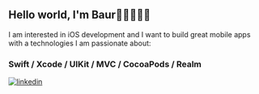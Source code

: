 ## Hello world, I'm Baur👋🏽👨🏽‍💻

I am interested in iOS development and I want to build great mobile apps with a technologies I am passionate about:

### Swift / Xcode / UIKit / MVC / CocoaPods / Realm



<a href="https://linkedin.com/in/baurrm" target="_blank">
<img src=https://img.shields.io/badge/linkedin-%231E77B5.svg?&style=for-the-badge&logo=linkedin&logoColor=white alt=linkedin style="margin-bottom: 5px;" />
</a>  
</div>
